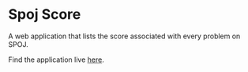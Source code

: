 # Spoj Score

A web application that lists the score associated with every problem on SPOJ.

Find the application live [here](https://spojscore.herokuapp.com).
